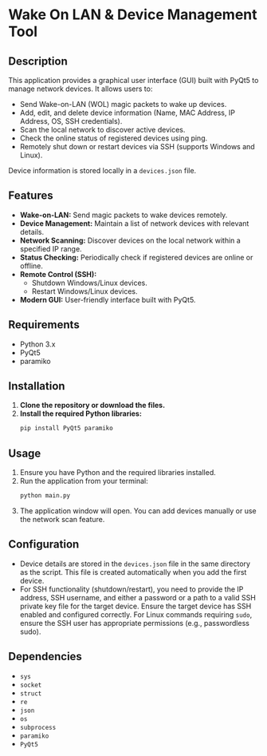 # Wake On LAN & Device Management Tool

## Description

This application provides a graphical user interface (GUI) built with PyQt5 to manage network devices. It allows users to:
*   Send Wake-on-LAN (WOL) magic packets to wake up devices.
*   Add, edit, and delete device information (Name, MAC Address, IP Address, OS, SSH credentials).
*   Scan the local network to discover active devices.
*   Check the online status of registered devices using ping.
*   Remotely shut down or restart devices via SSH (supports Windows and Linux).

Device information is stored locally in a `devices.json` file.

## Features

*   **Wake-on-LAN:** Send magic packets to wake devices remotely.
*   **Device Management:** Maintain a list of network devices with relevant details.
*   **Network Scanning:** Discover devices on the local network within a specified IP range.
*   **Status Checking:** Periodically check if registered devices are online or offline.
*   **Remote Control (SSH):**
    *   Shutdown Windows/Linux devices.
    *   Restart Windows/Linux devices.
*   **Modern GUI:** User-friendly interface built with PyQt5.

## Requirements

*   Python 3.x
*   PyQt5
*   paramiko

## Installation

1.  **Clone the repository or download the files.**
2.  **Install the required Python libraries:**
    ```bash
    pip install PyQt5 paramiko
    ```

## Usage

1.  Ensure you have Python and the required libraries installed.
2.  Run the application from your terminal:
    ```bash
    python main.py
    ```
3.  The application window will open. You can add devices manually or use the network scan feature.

## Configuration

*   Device details are stored in the `devices.json` file in the same directory as the script. This file is created automatically when you add the first device.
*   For SSH functionality (shutdown/restart), you need to provide the IP address, SSH username, and either a password or a path to a valid SSH private key file for the target device. Ensure the target device has SSH enabled and configured correctly. For Linux commands requiring `sudo`, ensure the SSH user has appropriate permissions (e.g., passwordless sudo).

## Dependencies

*   `sys`
*   `socket`
*   `struct`
*   `re`
*   `json`
*   `os`
*   `subprocess`
*   `paramiko`
*   `PyQt5`
